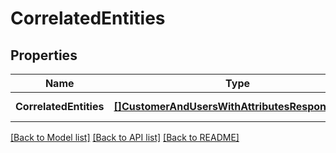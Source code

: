 # CorrelatedEntities

## Properties
Name | Type | Description | Notes
------------ | ------------- | ------------- | -------------
**CorrelatedEntities** | [**[]CustomerAndUsersWithAttributesResponseJson**](CustomerAndUsersWithAttributesResponseJson.md) |  | [default to null]

[[Back to Model list]](../README.md#documentation-for-models) [[Back to API list]](../README.md#documentation-for-api-endpoints) [[Back to README]](../README.md)


